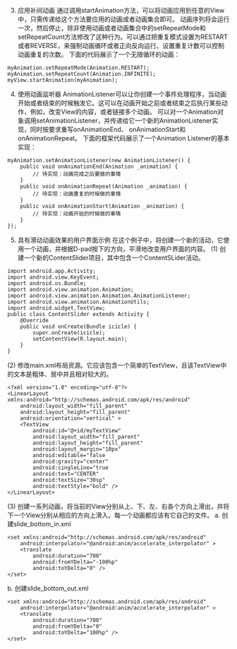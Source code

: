 3. 应用补间动画
通过调用startAnimation方法，可以将动画应用到任意的View中，只需传递给这个方法要应用的动画或者动画集合即可。
动画序列将会运行一次，然后停止，除非使用动画或者动画集合中的setRepeatMode和setRepeatCount方法修改了这种行为。可以通过把重复模式设置为RESTART或者REVERSE，来强制动画循环或者正向反向运行。设置重复计数可以控制动画重复的次数。
下面的代码展示了一个无限循环的动画：
```  
myAnimation.setRepeatMode(Animation.RESTART); 
myAnimation.setRepeatCount(Animation.INFINITE); 
myView.startAnimation(myAnimation);
```
4. 使用动画监听器
AnimationListener可以让你创建一个事件处理程序，当动画开始或者结束的时候触发它。这可以在动画开始之前或者结束之后执行某些动作，例如，改变View的内容，或者链接多个动画。
可以对一个Animation对象调用setAnimationListener，并传递给它一个新的AnimationListener实现，同时按要求重写onAnimationEnd、 onAnimationStart和 onAnimationRepeat。
下面的框架代码展示了一个Animation Listener的基本实现：
```  
myAnimation.setAnimationListener(new AnimationListener() {
	public void onAnimationEnd(Animation _animation) {
		// 待实现：动画完成之后要做的事情
	}
	public void onAnimationRepeat(Animation _animation) {
		// 待实现：动画重复的时候做的事情
	}
	public void onAnimationStart(Animation _animation) {
		// 待实现：动画开始的时候做的事情
	}
});
```
5. 具有滑动动画效果的用户界面示例
在这个例子中，将创建一个新的活动，它使用一个动画，并根据D-pad按下的方向，平滑地改变用户界面的内容。
(1) 创建一个新的ContentSlider项目，其中包含一个ContentSLider活动。
```  
import android.app.Activity;
import android.view.KeyEvent;
import android.os.Bundle;
import android.view.animation.Animation;
import android.view.animation.Animation.AnimationListener;
import android.view.animation.AnimationUtils;
import android.widget.TextView;
public class ContentSlider extends Activity {
	@Override
	public void onCreate(Bundle icicle) {
		super.onCreate(icicle);
		setContentView(R.layout.main);
	}
}
```
(2) 修改main.xml布局资源。它应该包含一个简单的TextView，且该TextView中的文本是粗体、居中并且相对较大的。
```  
<?xml version="1.0" encoding="utf-8"?>
<LinearLayout xmlns:android="http://schemas.android.com/apk/res/android"
    android:layout_width="fill_parent"
    android:layout_height="fill_parent"
    android:orientation="vertical" >
    <TextView
        android:id="@+id/myTextView"
        android:layout_width="fill_parent"
        android:layout_height="fill_parent"
        android:layout_margin="10px"
        android:editable="false
        android:gravity="center"
        android:singleLine="true
        android:text="CENTER"
        android:textSize="30sp"
        android:textStyle="bold" />
</LinearLayout>
```
(3) 创建一系列动画，将当前的View分别从上、下、左、右各个方向上滑出，并将下一个View分别从相应的方向上滑入。每一个动画都应该有它自己的文件。
a. 创建slide_bottom_in.xml
```  
<set xmlns:android="http://schemas.android.com/apk/res/android"
    android:interpolator="@android:anim/accelerate_interpolator" >
    <translate
        android:duration="700"
        android:fromYDelta="-100%p"
        android:toYDelta="0" />
</set>
```
b. 创建slide_bottom_out.xml
```  
<set xmlns:android="http://schemas.android.com/apk/res/android"
    android:interpolator="@android:anim/accelerate_interpolator" >
    <translate
        android:duration="700"
        android:fromYDelta="0"
        android:toYDelta="100%p" />
</set>
```